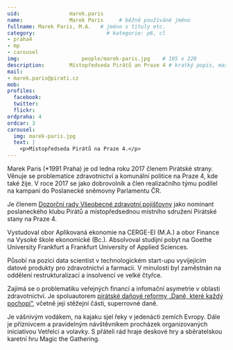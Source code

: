 ```yaml
---
uid:                marek.paris
name:               Marek Paris  	# běžně používáné jméno
fullname: Marek Paris, M.A.   # jméno s tituly etc.
category:                       # kategorie: p6, cl
- praha4
- mp
- carousel
img: 		            people/marek-paris.jpg    # 165 x 220
description:        Místopředseda Pirátů an Praze 4 # kratký popis, max 160 znaků. # kratký popis, max 160 znaků
mail:
- marek.paris@pirati.cz
mob: 				
profiles:
  facebook: 
  twitter: 
  flickr: 
ordpraha: 4
ordcar: 3
carousel:
  img: marek-paris.jpg
  text: |
    <p>Místopředseda Pirátů na Praze 4.</p>
---
```

Marek Paris (*1991 Praha) je od ledna roku 2017 členem Pirátské strany. Věnuje se problematice zdravotnictví a komunální politice na Praze 4, kde také žije. V roce 2017 se jako dobrovolník a člen realizačního týmu podílel na kampani do Poslanecké sněmovny Parlamentu ČR.

Je členem [Dozorční rady Všeobecné zdravotní pojišťovny][vzp] jako nominant poslaneckého klubu Pirátů a místopředsednou místního sdružení Pirátské stany na Praze 4.

Vystudoval obor Aplikovaná ekonomie na CERGE-EI (M.A.) a obor Finance na Vysoké škole ekonomické (Bc.). Absolvoval studijní pobyt na Goethe University Frankfurt a Frankfurt University of Applied Sciences.

Působí na pozici data scientist v technologickém start-upu vyvíjejícím datové produkty pro zdravotnictví a farmacii. V minulosti byl zaměstnán na oddělení restrukturalizací a insolvencí ve velké čtyřce.

Zajímá se o problematiku veřejných financí a infomační asymetrie v oblasti zdravotnictví. Je spoluautorem [pirátské daňové reformy „Daně, které každý pochopí“][dane], včetně její stěžejní části, superrovné daně.

Je vášnivým vodákem, na kajaku sjel řeky v jedenácti zemích Evropy. Dále je příznivcem a pravidelným návštěvníkem procházek organizovaných iniciativou Vetřelci a volavky. S přáteli rád hraje deskové hry a sběratelskou karetní hru Magic the Gathering. 

[vzp]: https://www.vzp.cz/o-nas/kdo-jsme/organizacni-struktura/dozorci-rada
[dane]: https://www.pirati.cz/program/temata/danova-reforma/
